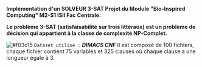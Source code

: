 **Implémentation d'un SOLVEUR 3-SAT Projet du Module "Bio-Inspired Computing" M2-S1 ISII Fac Centrale.**

**Le problème 3-SAT (satisfaisabilité sur trois littéraux) est un problème de décision qui appartient à la classe de complexité NP-Complet.**

![#f03c15](https://via.placeholder.com/15/f03c15/000000?text=+) `Dataset utilisé :` ***DIMACS CNF***
Il est composé de 100 fichiers, chaque fichier contient 75 variables et 325 clauses où chaque clause a une longueur égale à 3.

